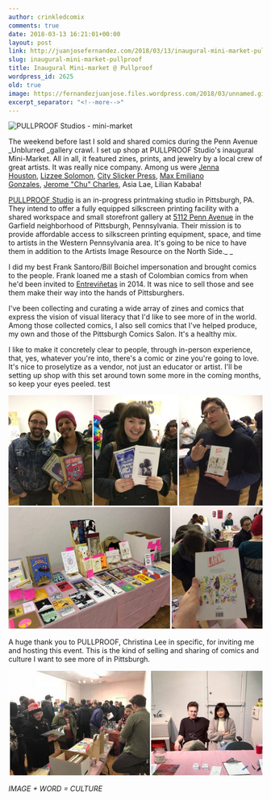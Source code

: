 ```yaml
---
author: crinkledcomix
comments: true
date: 2018-03-13 16:21:01+00:00
layout: post
link: http://juanjosefernandez.com/2018/03/13/inaugural-mini-market-pullproof/
slug: inaugural-mini-market-pullproof
title: Inaugural Mini-market @ Pullproof
wordpress_id: 2625
old: true
image: https://fernandezjuanjose.files.wordpress.com/2018/03/unnamed.gif
excerpt_separator: "<!--more-->"
---
```


![PULLPROOF Studios - mini-market](https://fernandezjuanjose.files.wordpress.com/2018/03/unnamed.gif)

The weekend before last I sold and shared comics during the Penn Avenue _Unblurred _gallery crawl. I set up shop at PULLPROOF Studio's inaugural Mini-Market. All in all, it featured zines, prints, and jewelry by a local crew of great artists. It was really nice company. Among us were [Jenna Houston](https://studio.us17.list-manage.com/track/click?u=a15f9ef9b5110e39e5b52b696&id=ec608b3b72&e=51ebdeb0bb), [Lizzee Solomon](https://studio.us17.list-manage.com/track/click?u=a15f9ef9b5110e39e5b52b696&id=7bfb56e495&e=51ebdeb0bb), [City Slicker Press](https://studio.us17.list-manage.com/track/click?u=a15f9ef9b5110e39e5b52b696&id=aa0917bf4e&e=51ebdeb0bb), [Max Emiliano Gonzales](https://studio.us17.list-manage.com/track/click?u=a15f9ef9b5110e39e5b52b696&id=66b70fc7e1&e=51ebdeb0bb), [Jerome "Chu" Charles](https://studio.us17.list-manage.com/track/click?u=a15f9ef9b5110e39e5b52b696&id=d9e31dfbce&e=51ebdeb0bb), Asia Lae, Lilian Kababa!
<!--more-->

[PULLPROOF Studio](https://studio.us17.list-manage.com/track/click?u=a15f9ef9b5110e39e5b52b696&id=9ad575d1ff&e=51ebdeb0bb) is an in-progress printmaking studio in Pittsburgh, PA. They intend to offer a fully equipped silkscreen printing facility with a shared workspace and small storefront gallery at [5112 Penn Avenue](https://maps.google.com/?q=5112+Penn+Avenue&entry=gmail&source=g) in the Garfield neighborhood of Pittsburgh, Pennsylvania. Their mission is to provide affordable access to silkscreen printing equipment, space, and time to artists in the Western Pennsylvania area. It's going to be nice to have them in addition to the Artists Image Resource on the North Side._
_

I did my best Frank Santoro/Bill Boichel impersonation and brought comics to the people. Frank loaned me a stash of Colombian comics from when he'd been invited to [Entreviñetas](http://www.entrevinetas.com/) in 2014. It was nice to sell those and see them make their way into the hands of Pittsburghers.

I've been collecting and curating a wide array of zines and comics that express the vision of visual literacy that I'd like to see more of in the world. Among those collected comics, I also sell comics that I've helped produce, my own and those of the Pittsburgh Comics Salon. It's a healthy mix.

I like to make it concretely clear to people, through in-person experience, that, yes, whatever you're into, there's a comic or zine you're going to love. It's nice to proselytize as a vendor, not just an educator or artist. I'll be setting up shop with this set around town some more in the coming months, so keep your eyes peeled. test

![Image of friends buying comics](/assets/images/blog/pullproofMarket1.png)

A huge thank you to PULLPROOF, Christina Lee in specific, for inviting me and hosting this event. This is the kind of selling and sharing of comics and culture I want to see more of in Pittsburgh.

![Image of the PULLPROOF SPACE and Christina Lee and Aaron Regal](/assets/images/blog/pullproofMarket2.png)

_IMAGE + WORD = CULTURE_
